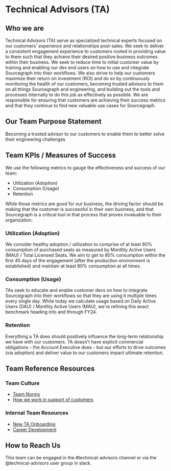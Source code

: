 # Technical Advisors (TA)

## Who we are

Technical Advisors (TA) serve as specialized technical experts focused on our customers' experience and relationships post-sales. We seek to deliver a consistent engagement experience to customers rooted in providing value to them such that they achieve their desired positive business outcomes within their business. We seek to reduce time to initial customer value by training and enabling our dev end users on how to use and integrate Sourcegraph into their workflows. We also strive to help our customers maximize their return on investment (ROI) and do so by continuously monitoring the health of our customers, becoming trusted advisors to them on all things Sourcegraph and engineering, and building out the tools and processes internally to do this job as effectively as possible. We are responsible for ensuring that customers are achieving their success metrics and that they continue to find new valuable use cases for Sourcegraph.

## Our Team Purpose Statement

Becoming a trusted advisor to our customers to enable them to better solve their engineering challenges

## Team KPIs / Measures of Success

We use the following metrics to gauge the effectiveness and success of our team:

- Utilization (Adoption)
- Consumption (Usage)
- Retention

While those metrics are good for our business, the driving factor should be making that the customer is successful in their own business, and that Sourcegraph is a critical tool in that process that proves invaluable to their organization.

### Utilization (Adoption)

We consider healthy adoption / utilization to comprise of at least 80% consumption of purchased seats as measured by Monthly Active Users (MAU) / Total Licensed Seats. We aim to get to 80% consumption within the first 45 days of the engagement (after the production environment is established) and maintain at least 80% consumption at all times.

### Consumption (Usage)

TAs seek to educate and enable customer devs on how to integrate Sourcegraph into their workflows so that they are using it multiple times every single day. While today we calculate usage based on Daily Active Users (DAU) / Monthly Active Users (MAU), we're refining this exact benchmark heading into and through FY24. 

### Retention

Everything a TA does should positively influence the long-term relationship we have with our customers. TA doesn't have explicit commercial obligations - the Account Executive does - but our efforts to drive outcomes (via adoption) and deliver value to our customers impact ultimate retention.

## Team Reference Resources

### Team Culture

- [Team Norms](team-culture/team-norms.md)
- [How we work in support of customers](team-culture/working-with-customers.md)

### Internal Team Resources

- [New TA Onboarding](onboarding/ta-onboarding.md)
- [Career Development](career-growth/ta-career-development.md)

## How to Reach Us

This team can be engaged in the #technical-advisors channel or via the @technical-advisors user group in slack.
